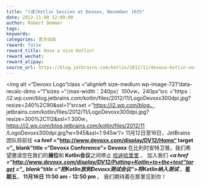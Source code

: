 ```yaml
---
title: "[译]Kotlin Session at Devoxx, November 16th"
date: 2012-11-08 12:09:00
author: Robert Demmer
tags:
keywords:
categories: 官方动态
reward: false
reward_title: Have a nice Kotlin!
reward_wechat:
reward_alipay:
source_url: https://blog.jetbrains.com/kotlin/2012/11/devoxx-kotlin-session/
---
```


<img alt =“Devoxx Logo”class =“alignleft size-medium wp-image-721”data-recalc-dims =“1”sizes =“（max-width：240px）100vw，240px”src =“https： /i2.wp.com/blog.jetbrains.com/kotlin/files/2012/11/LogoDevoxx300dpi.jpg?resize=240%2C90&amp;ssl=1“srcset =”https://i2.wp.com/blog。 jetbrains.com/kotlin/files/2012/11/LogoDevoxx300dpi.jpg?resize=300%2C112&amp;ssl=1 300w，https://i2.wp.com/blog.jetbrains.com/kotlin/files/2012/11 /LogoDevoxx300dpi.jpg?w=945&amp;ssl=1 945w“/> 11月12日至16日，JetBrains团队将前往<strong> <a href =”http://www.devoxx.com/display/DV12/Home“ target =“_ blank”title =“Devoxx Conference”> Devoxx </a> </strong>在比利时安特卫普。我们希望邀请您在我们的<strong>展位</strong>和<strong> Kotlin会议</strong>之间停止</strong> [哈迪哈里里](http://twitter.com/hhariri) 。
加入我们<em> <strong> <a href =“http://www.devoxx.com/display/DV12/Putting+Kotlin+to+the+test”target =“_ blank”title =“把Kotlin放到Devoxx测试会议“>将Kotlin纳入测试</a> </strong> </em>，<strong>星期五</strong>，<strong> 11月16日</strong> <strong> 11:50 am  - 12:50 pm </strong>。
我们期待着在那里见到你！
